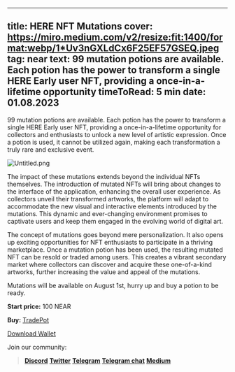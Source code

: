 -----
title: HERE NFT Mutations
cover: https://miro.medium.com/v2/resize:fit:1400/format:webp/1*Uv3nGXLdCx6F25EF57GSEQ.jpeg
tag: near
text: 99 mutation potions are available. Each potion has the power to transform a single HERE Early user NFT, providing a once-in-a-lifetime opportunity
timeToRead: 5 min
date: 01.08.2023
-----


99 mutation potions are available. Each potion has the power to transform a single HERE Early user NFT, providing a once-in-a-lifetime opportunity for collectors and enthusiasts to unlock a new level of artistic expression. Once a potion is used, it cannot be utilized again, making each transformation a truly rare and exclusive event.


![Untitled.png](https://miro.medium.com/v2/resize:fit:1400/format:webp/1*Uv3nGXLdCx6F25EF57GSEQ.jpeg)


The impact of these mutations extends beyond the individual NFTs themselves. The introduction of mutated NFTs will bring about changes to the interface of the application, enhancing the overall user experience. As collectors unveil their transformed artworks, the platform will adapt to accommodate the new visual and interactive elements introduced by the mutations. This dynamic and ever-changing environment promises to captivate users and keep them engaged in the evolving world of digital art.

The concept of mutations goes beyond mere personalization. It also opens up exciting opportunities for NFT enthusiasts to participate in a thriving marketplace. Once a mutation potion has been used, the resulting mutated NFT can be resold or traded among users. This creates a vibrant secondary market where collectors can discover and acquire these one-of-a-kind artworks, further increasing the value and appeal of the mutations.

Mutations will be available on August 1st, hurry up and buy a potion to be ready.

**Start price:** 100 NEAR

**Buy:** [TradePot](https://www.tradeport.xyz/near/collection/nft.herewallet.near?tab=items&tokenId=10015)

[Download Wallet](https://download.herewallet.app/medium)

Join our community:
> [**Discord**](https://discord.gg/AfB5cvtFXH)
> [**Twitter**](https://twitter.com/here_wallet)
> [**Telegram**](https://t.me/herewallet)
> [**Telegram chat**](https://t.me/herewalletchat)
> [**Medium**](https://medium.com/@nearhere)